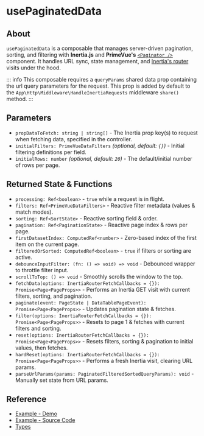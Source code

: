 # usePaginatedData

## About

`usePaginatedData` is a composable that manages server-driven pagination, sorting, and filtering with **Inertia.js** and **PrimeVue's** [`<Paginator />`](https://primevue.org/paginator/) component. It handles URL sync, state management, and [Inertia's router](https://inertiajs.com/manual-visits) visits under the hood.

::: info
This composable requires a `queryParams` shared data prop containing the url query parameters for the request. This prop is added by default to the  `App\Http\Middleware\HandleInertiaRequests` middleware `share()` method.
:::

## Parameters

-   `propDataToFetch: string | string[]` - The Inertia prop key(s) to request when fetching data, specified in the controller.
-   `initialFilters: PrimeVueDataFilters` _(optional, default: `{}`)_ - Initial filtering definitions per field.
-   `initialRows: number` _(optional, default: `20`)_ - The default/initial number of rows per page.

## Returned State & Functions

-   `processing: Ref<boolean>` - `true` while a request is in flight.
-   `filters: Ref<PrimeVueDataFilters>` - Reactive filter metadata (values & match modes).
-   `sorting: Ref<SortState>` - Reactive sorting field & order.
-   `pagination: Ref<PaginationState>` - Reactive page index & rows per page.
-   `firstDatasetIndex: ComputedRef<number>` - Zero-based index of the first item on the current page.
-   `filteredOrSorted: ComputedRef<boolean>` - `true` if filters or sorting are active.
-   `debounceInputFilter: (fn: () => void) => void` - Debounced wrapper to throttle filter input.
-   `scrollToTop: () => void` - Smoothly scrolls the window to the top.
-   `fetchData(options: InertiaRouterFetchCallbacks = {}): Promise<Page<PageProps>>` - Performs an Inertia GET visit with current filters, sorting, and pagination.
-   `paginate(event: PageState | DataTablePageEvent): Promise<Page<PageProps>>` - Updates pagination state & fetches.
-   `filter(options: InertiaRouterFetchCallbacks = {}): Promise<Page<PageProps>>` - Resets to page 1 & fetches with current filters and sorting.
-   `reset(options: InertiaRouterFetchCallbacks = {}): Promise<Page<PageProps>>` - Resets filters, sorting & pagination to initial values, then fetches.
-   `hardReset(options: InertiaRouterFetchCallbacks = {}): Promise<Page<PageProps>>` - Performs a fresh Inertia visit, clearing URL params.
-   `parseUrlParams(params: PaginatedFilteredSortedQueryParams): void` - Manually set state from URL params.

## Reference

- [Example - Demo](https://demo.laravel-primevue-starter-kit.comexamples/paginator/contacts)
- [Example - Source Code](https://github.com/connorabbas/laravel-primevue-starter-kit-demo/blob/master/resources/js/pages/examples/paginator/contacts/Index.vue)
- [Types](https://github.com/connorabbas/laravel-primevue-starter-kit/blob/master/resources/js/types/index.d.ts)

